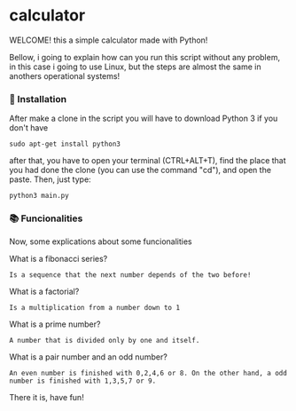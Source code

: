 # calculator

WELCOME! 
this a simple calculator made with Python!

Bellow, i going to explain how can you run this script without any problem, in this case i going to use Linux, but the steps are almost the same in anothers operational systems!

### 🔧 Installation

After make a clone in the script you will have to download Python 3 if you don't have

```
sudo apt-get install python3
```
after that, you have to open your terminal (CTRL+ALT+T), find the place that you had done the clone (you can use the command "cd"), and open the paste. Then, just type:

```
python3 main.py
```

### 📚 Funcionalities 
Now, some explications about some funcionalities

What is a fibonacci series?
```
Is a sequence that the next number depends of the two before!

```

What is a factorial?
```
Is a multiplication from a number down to 1

```
What is a prime number?
```
A number that is divided only by one and itself.

```
What is a pair number and an odd number?
```
An even number is finished with 0,2,4,6 or 8. On the other hand, a odd number is finished with 1,3,5,7 or 9. 

```
There it is, have fun!
